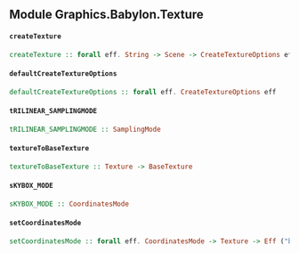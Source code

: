 ## Module Graphics.Babylon.Texture

#### `createTexture`

``` purescript
createTexture :: forall eff. String -> Scene -> CreateTextureOptions eff -> Eff ("babylon" :: BABYLON | eff) Texture
```

#### `defaultCreateTextureOptions`

``` purescript
defaultCreateTextureOptions :: forall eff. CreateTextureOptions eff
```

#### `tRILINEAR_SAMPLINGMODE`

``` purescript
tRILINEAR_SAMPLINGMODE :: SamplingMode
```

#### `textureToBaseTexture`

``` purescript
textureToBaseTexture :: Texture -> BaseTexture
```

#### `sKYBOX_MODE`

``` purescript
sKYBOX_MODE :: CoordinatesMode
```

#### `setCoordinatesMode`

``` purescript
setCoordinatesMode :: forall eff. CoordinatesMode -> Texture -> Eff ("babylon" :: BABYLON | eff) Texture
```


